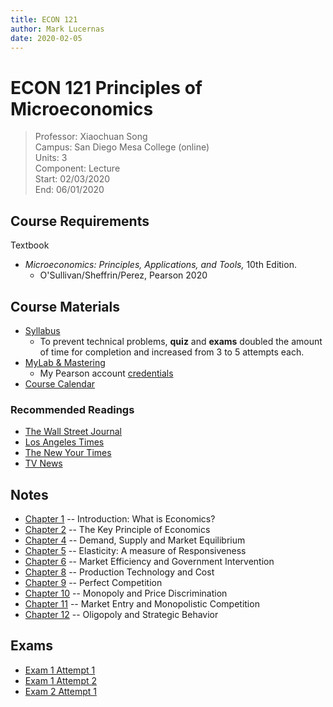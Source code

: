 ```yaml
---
title: ECON 121
author: Mark Lucernas
date: 2020-02-05
---
```


# ECON 121 Principles of Microeconomics
> Professor: Xiaochuan Song<br>
> Campus: San Diego Mesa College (online)<br>
> Units: 3<br>
> Component: Lecture<br>
> Start: 02/03/2020<br>
> End: 06/01/2020<br>

## Course Requirements

Textbook

  - _Microeconomics: Principles, Applications, and Tools,_ 10th Edition.
    * O'Sullivan/Sheffrin/Perez, Pearson 2020

## Course Materials

  - [Syllabus](file:../../../files/spring-2020/ECON-121/econ-121_syllabus.pdf)
    * To prevent technical problems, **quiz** and **exams** doubled the amount
      of time for completion and increased from 3 to 5 attempts each.
  - [MyLab & Mastering](https://portal.mypearson.com/course-home)
    * My Pearson account [credentials](vfile:../../../files/spring-2020/ECON-121/pearson_account.txt)
  - [Course Calendar](file:../../../files/spring-2020/ECON-121/calendar.pdf)

### Recommended Readings

  - [The Wall Street Journal](https://www.wsj.com/)
  - [Los Angeles Times](https://www.latimes.com/)
  - [The New Your Times](https://www.nytimes.com/)
  - [TV News](https://www.msn.com/)

## Notes

  - [Chapter 1](notes/ch-1) -- Introduction: What is Economics?
  - [Chapter 2](notes/ch-2) -- The Key Principle of Economics
  - [Chapter 4](notes/ch-4) -- Demand, Supply and Market Equilibrium
  - [Chapter 5](notes/ch-5) -- Elasticity: A measure of Responsiveness
  - [Chapter 6](notes/ch-6) -- Market Efficiency and Government Intervention
  - [Chapter 8](notes/ch-8) -- Production Technology and Cost
  - [Chapter 9](notes/ch-9) -- Perfect Competition
  - [Chapter 10](notes/ch-10) -- Monopoly and Price Discrimination
  - [Chapter 11](notes/ch-11) -- Market Entry and Monopolistic Competition
  - [Chapter 12](notes/ch-12) -- Oligopoly and Strategic Behavior

## Exams

  - [Exam 1 Attempt 1](exams/exam-1_a1)
  - [Exam 1 Attempt 2](exams/exam-1_a2)
  - [Exam 2 Attempt 1](exams/exam-2_a1)
